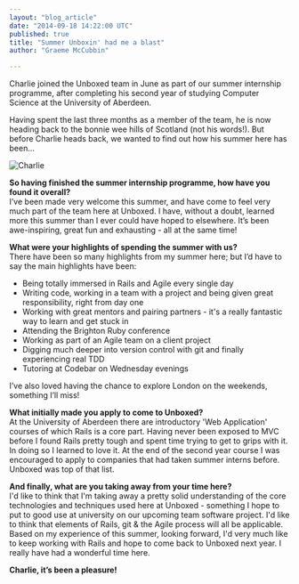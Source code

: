 ```yaml
---
layout: "blog_article"
date: "2014-09-18 14:22:00 UTC"
published: true
title: "Summer Unboxin' had me a blast"
author: "Graeme McCubbin"

---
```


Charlie joined the Unboxed team in June as part of our summer internship programme, after completing his second year of studying Computer Science at the University of Aberdeen.<br/>

Having spent the last three months as a member of the team, he is now heading back to the bonnie wee hills of Scotland (not his words!). But before Charlie heads back, we wanted to find out how his summer here has been...<br/>

![Charlie](http://i1291.photobucket.com/albums/b548/grammccram/ScreenShot2014-09-11at151548_zps843db99d.png)

<b>So having finished the summer internship programme, how have you found it overall?</b><br/>
I’ve been made very welcome this summer, and have come to feel very much part of the team here at Unboxed. I have, without a doubt, learned more this summer than I ever could have hoped to elsewhere. It’s been awe-inspiring, great fun and exhausting - all at the same time!<br/>

<b>What were your highlights of spending the summer with us?</b><br/>
There have been so many highlights from my summer here; but I’d have to say the main highlights have been:<br/>

<ul>
<li>Being totally immersed in Rails and Agile every single day
<li>Writing code, working in a team with a project and being given great responsibility, right from day one
<li>Working with great mentors and pairing partners - it's a really fantastic way to learn and get stuck in
<li>Attending the Brighton Ruby conference
<li>Working as part of an Agile team on a client project
<li>Digging much deeper into version control with git and finally experiencing real TDD
<li>Tutoring at Codebar on Wednesday evenings
</ul>

I’ve also loved having the chance to explore London on the weekends, something I’ll miss!<br/>

<b>What initially made you apply to come to Unboxed?</b><br/>
At the University of Aberdeen there are introductory 'Web Application' courses of which Rails is a core part. Having never been exposed to MVC before I found Rails pretty tough and spent time trying to get to grips with it. In doing so I learned to love it. At the end of the second year course I was encouraged to apply to companies that had taken summer interns before. Unboxed was top of that list.

<b>And finally, what are you taking away from your time here?</b><br/>
I'd like to think that I'm taking away a pretty solid understanding of the core technologies and techniques used here at Unboxed - something I hope to put to good use at university on our upcoming team software project. I'd like to think that elements of Rails, git & the Agile process will all be applicable. Based on my experience of this summer, looking forward, I'd very much like to keep working with Rails and hope to come back to Unboxed next year. I really have had a wonderful time here.<br/>

<b>Charlie, it’s been a pleasure!</b>
